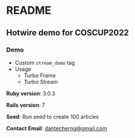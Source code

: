 # README

## Hotwire demo for COSCUP2022

### Demo

- Custom `stream_demo` tag
- Usage
  - Turbo Frame
  - Turbo Stream

**Ruby version**: 3.0.3

**Rails version**: 7

**Seed**: Run seed to create 100 articles

**Contact Email**: [dantecherng@gmail.com](mailto:dantecherng@gmail.com)